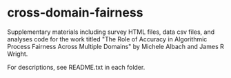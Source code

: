 # cross-domain-fairness

Supplementary materials including survey HTML files, data csv files, and analyses code for the work titled "The Role of Accuracy in Algorithmic Process Fairness
Across Multiple Domains" by Michele Albach and James R Wright.

For descriptions, see README.txt in each folder.
